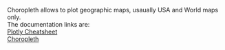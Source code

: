 Choropleth allows to plot geographic maps, usaually USA and World maps only.  
The documentation links are:  
[Plotly Cheatsheet](https://images.plot.ly/plotly-documentation/images/python_cheat_sheet.pdf)  
[Choropleth](https://plot.ly/python/reference/#choropleth)


